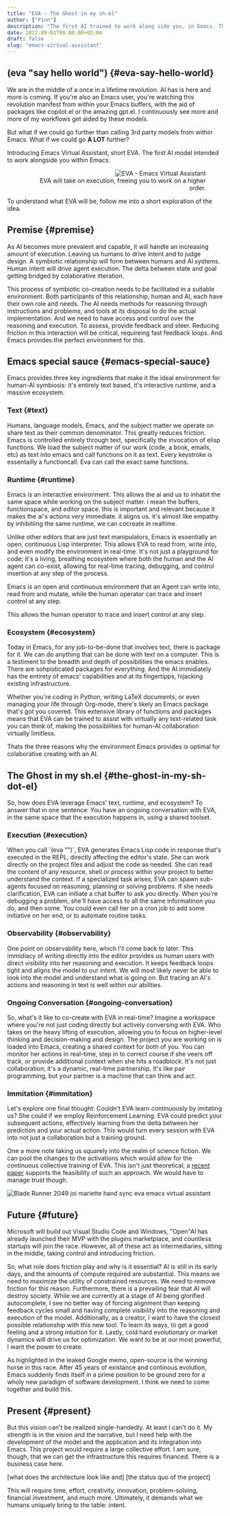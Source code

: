 ```yaml
---
title: "EVA - The Ghost in my sh.el"
author: ["Finn"]
description: "The first AI trained to work along side you, in Emacs. The Emacs Virtual Assistant."
date: 2022-09-01T00:00:00+02:00
draft: false
slug: "emacs-virtual-assistant"
---
```


## (eva "say hello world") {#eva-say-hello-world}

We are in the middle of a once in a lifetime revolution. AI has is here and more is coming. If you're also an Emacs user, you're watching this revolution manifest from within your Emacs buffers, with the aid of packages like copilot.el or the amazing gpt.el. I continuously see more and more of my workflows get aided by these models.

But what if we could go further than calling 3rd party models from within Emacs. What if we could go **A LOT** further?

Introducing Emacs Virtual Assistant, short EVA. The first AI model intended to work alongside you within Emacs.

<figure align="right">

<img src="/ox-hugo/EVA-350.jpg" alt="EVA - Emacs Virtual Assistant" />

<figcaption>EVA will take on execution, freeing you to work on a higher order.</figcaption>

</figure>

To understand what EVA will be, follow me into a short exploration of the idea.


## Premise {#premise}

As AI becomes more prevalent and capable, it will handle an increasing amount of execution. Leaving us humans to drive intent and to judge design. A symbiotic relationship will form between humans and AI systems. Human intent will drive agent execution. The delta between state and goal getting bridged by colaborative itteration.

This process of symbiotic co-creation needs to be facilitated in a suitable environment. Both participants of this relationship, human and AI, each have their own role and needs. The AI needs methods for reasoning through instructions and problems, and tools at its disposal to do the actual implementation. And we need to have access and control over the reasoning and execution. To assess, provide feedback and steer. Reducing friction in this interaction will be critical, requireing fast feedback loops.
And Emacs provides the perfect environment for this.


## Emacs special sauce {#emacs-special-sauce}

Emacs provides three key ingredients that make it the ideal environment for human-AI symbiosis: it's entirely text based, it's interactive runtime, and a massive ecosystem.


### Text {#text}

Humans, language models, Emacs, and the subject matter we operate on share text as their common denominator. This greatly reduces friction. Emacs is controlled entirely through text, specifically the invocation of elisp functions. We load the subject matter of our work (code, a book, emails, etc) as text into emacs and call functions on it as text. Every keystroke is essentailly a functioncall. Eva can call the exact same functions.


### Runtime {#runtime}

Emacs is an interactive environment.
This allows the ai and us to inhabit the same space while working on the subject matter. i mean the buffers, functionspace, and editor space.
this is important and relevant because it makes the ai's actions very immediate. it aligns us. it's almost like empathy. by inhibitiing the same runtime, we can cocreate in realtime.

Unlike other editors that are just text manipulators, Emacs is essentially an open, continuous Lisp interpreter. This allows EVA to read from, write into, and even modify the environment in real-time. It's not just a playground for code; it's a living, breathing ecosystem where both the human and the AI agent can co-exist, allowing for real-time tracing, debugging, and control insertion at any step of the process.

Emacs is an open and continuous environment that an Agent can write into, read from and mutate, while the human operator can trace and insert control at any step.

This allows the human operator to trace and insert control at any step.


### Ecosystem {#ecosystem}

Today in Emacs, for any job-to-be-done that involves text, there is package for it. We can do anything that can be done with text on a computer. This is a testiment to the breadth and depth of possibilities the emacs enables. There are sohpisticated packages for everything. And the AI immidiately has the entirety of emacs' capabilities and at its fingertipps, hijacking existing infrastructure.

Whether you're coding in Python, writing LaTeX documents, or even managing your life through Org-mode, there's likely an Emacs package that's got you covered. This extensive library of functions and packages means that EVA can be trained to assist with virtually any text-related task you can think of, making the possibilities for human-AI collaboration virtually limitless.

Thats the three reasons why the environment Emacs provides is optimal for colaborative creating with an AI.


## The Ghost in my sh.el {#the-ghost-in-my-sh-dot-el}

So, how does EVA leverage Emacs' text, runtime, and ecosystem? To answer that in one sentence: You have an ongoing conversation with EVA, in the same space that the execution happens in, using a shared toolset.


### Execution {#execution}

When you call \`(eva "")\`, EVA generates Emacs Lisp code in response that's executed in the REPL, directly affecting the editor's state. She can work directly on the project files and adjust the code as needed. She can read the content of any resource, shell or process within your project to better understand the context. If a specialized task arises, EVA can spawn sub-agents focused on reasoning, planning or solving problems. If she needs clarification, EVA can initiate a chat buffer to ask you directly. When you're debugging a problem, she'll have access to all the same informatinon you do, and then some. You could even call her on a cron job to add some initiative on her end, or to automate routine tasks.


### Observability {#observability}

One point on observability here, which I'll come back to later.
This immidiacy of writing directly into the editor provides us human users with direct visibility into her reasoning and execution. It keeps feedback loops tight and aligns the model to our intent. We will most likely never be able to look into the model and understand what is going on. But tracing an AI's actions and reasoning in text is well within our abilities.


### Ongoing Conversation {#ongoing-conversation}

So, what's it like to co-create with EVA in real-time? Imagine a workspace where you're not just coding directly but actively conversing with EVA. Who takes on the heavy lifting of execution, allowing you to focus on higher-level thinking and decision-making and design.
The project you are working on is loaded into Emacs, creating a shared context for both of you. You can monitor her actions in real-time, step in to correct course if she veers off track, or provide additional context when she hits a roadblock.
It's not just collaboration; it's a dynamic, real-time partnership. It's like pair programming, but your partner is a machine that can think and act.


### Immitation {#immitation}

Let's explore one final thought: Couldn't EVA learn continuously by imitating us? She could if we employ Reinforcement Learning. EVA could predict your subsequent actions, effectively learning from the delta between her prediction and your actual action. This would turn every session with EVA into not just a collaboration but a training ground.

One a more note taking us squarely into the realm of science fiction. We can pool the changes to the activations which would allow for the continuous collective training of EVA. This isn't just theoretical; a [recent paper](https://arxiv.org/abs/2206.01288) supports the feasibility of such an approach. We would have to manage trust though.

<img src="/ox-hugo/blade-runner-hand-sync.gif" alt="Blade Runner 2049 joi mariette hand sync eva emacs virtual assistant" />


## Future {#future}

Microsoft will build out Visual Studio Code and Windows, "Open"AI has already launched their MVP with the plugins marketplace, and countless startups will join the race.
However, all of these act as intermediaries, sitting in  the middle, taking control and introducing friction.

So, what role does friction play and why is it essential?
AI is still in its early days, and the amounts of compute required are substantial. This means we need to maximize the utility of constrained resources. We need to remove friction for this reason.
Furthermore, there is a prevailing fear that AI will destroy society. While we are currently at a stage of AI being glorified autocomplete, I see no better way of forcing alignment than keeping feedback cycles small and having complete visibility into the reasoning and execution of the model.
Additionally, as a creator, I want to have the closest possible relationship with this new tool. To learn its ways, to get a good feeling and a strong intuition for it.
Lastly, cold hard evolutionary or market dynamics will drive us for optimization. We want to be at our most powerful; I want the power to create.

As highlighted in the leaked Google memo, open-source is the winning horse in this race.
After 45 years of existance and continous evolution, Emacs suddenly finds itself in a prime position to be ground zero for a wholy new paradigm of software development. I think we need to come together and build this.


## Present {#present}

But this vision can't be realized single-handedly.
At least I can't do it. My strength is in the vision and the narrative, but I need help with the development of the model and the application and its integration into Emacs. This project would require a large collective effort. I am sure, though, that we can get the infrastructure this requires financed. There is a business case here.

[what does the architecture look like and]
[the status quo of the project]

This will require time, effort, creativity, innovation, problem-solving, financial investment, and much more. Ultimately, it demands what we humans uniquely bring to the table: intent.
